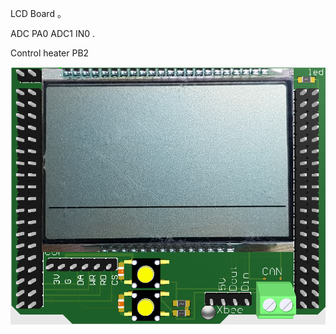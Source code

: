 LCD Board 。        

ADC PA0 ADC1 IN0 .       

Control  heater PB2


![image](https://github.com/xiaoqianzi15/stm32CANbus_2_USART/blob/master/pic/123.png)

